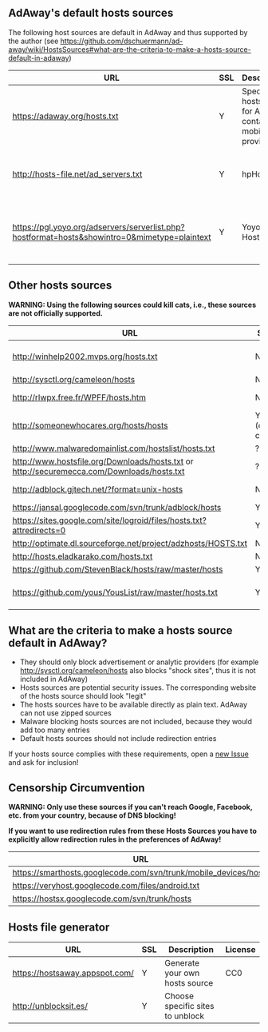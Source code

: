 ## AdAway's default hosts sources

The following host sources are default in AdAway and thus supported by the author (see https://github.com/dschuermann/ad-away/wiki/HostsSources#what-are-the-criteria-to-make-a-hosts-source-default-in-adaway)

| URL     | SSL     | Description  | License |
| ------- | ------- | ------------ | ------- |
| https://adaway.org/hosts.txt | Y | Special hosts file for AdAway containing mobile ad provider | CC Attribution 3.0 |
| http://hosts-file.net/ad_servers.txt | Y | hpHosts | Allowed AdAway project to use it as default |
| https://pgl.yoyo.org/adservers/serverlist.php?hostformat=hosts&showintro=0&mimetype=plaintext | Y | Yoyos Hosts file | [MCRAE GENERAL PUBLIC LICENSE (version 4.r53)](https://pgl.yoyo.org/license/) |


## Other hosts sources

**WARNING: Using the following sources could kill cats, i.e., these sources are not officially supported.**

| URL     | SSL     | Description  | License |
| ------- | ------- | ------------ | ------- |
| http://winhelp2002.mvps.org/hosts.txt | N | MVPS HOSTS File, not available via SSL! | CC Attribution-NonCommercial-ShareAlike 3.0 |
| http://sysctl.org/cameleon/hosts | N | Some false positives (audiogalaxy) | Unknown |
| http://rlwpx.free.fr/WPFF/hosts.htm | N | Different available hosts files. Available as zip or 7z | Unknown |
| http://someonewhocares.org/hosts/hosts | Y (own cert) | Includes not only ad servers | Include URL |
| http://www.malwaredomainlist.com/hostslist/hosts.txt | ? | Malware list | Unknown |
| http://www.hostsfile.org/Downloads/hosts.txt or http://securemecca.com/Downloads/hosts.txt | ? | | Unknown |
| http://adblock.gjtech.net/?format=unix-hosts | N | Common US ad servers and farms | CC Attribution 3.0 |
| https://jansal.googlecode.com/svn/trunk/adblock/hosts | Y | | Unknown |
| https://sites.google.com/site/logroid/files/hosts.txt?attredirects=0 | Y | Japanese blocklist | Unknown |
| http://optimate.dl.sourceforge.net/project/adzhosts/HOSTS.txt | N | http://sourceforge.net/projects/adzhosts/ | Unknown |
| http://hosts.eladkarako.com/hosts.txt | N |  | Unknown |
| https://github.com/StevenBlack/hosts/raw/master/hosts | Y | https://github.com/StevenBlack/hosts | Unknown |
| https://github.com/yous/YousList/raw/master/hosts.txt | Y | https://github.com/yous/YousList | CC Attribution 4.0 International License |

## What are the criteria to make a hosts source default in AdAway?

* They should only block advertisement or analytic providers (for example http://sysctl.org/cameleon/hosts also blocks "shock sites", thus it is not included in AdAway)
* Hosts sources are potential security issues. The corresponding website of the hosts source should look "legit"
* The hosts sources have to be available directly as plain text. AdAway can not use zipped sources
* Malware blocking hosts sources are not included, because they would add too many entries
* Default hosts sources should not include redirection entries

If your hosts source complies with these requirements, open a [new Issue](https://github.com/dschuermann/ad-away/issues/new) and ask for inclusion!

## Censorship Circumvention

**WARNING: Only use these sources if you can't reach Google, Facebook, etc. from your country, because of DNS blocking!**

**If you want to use redirection rules from these Hosts Sources you have to explicitly allow redirection rules in the preferences of AdAway!**

| URL     | SSL     | Description  | License |
| ------- | ------- | ------------ | ------- |
| https://smarthosts.googlecode.com/svn/trunk/mobile_devices/hosts | Y |  | Unknown |
| https://veryhost.googlecode.com/files/android.txt | Y |  | Unknown |
| https://hostsx.googlecode.com/svn/trunk/hosts | Y |  | Unknown |

## Hosts file generator
| URL     | SSL     | Description  | License |
| ------- | ------- | ------------ | ------- |
| https://hostsaway.appspot.com/ | Y | Generate your own hosts source | CC0 |
| http://unblocksit.es/ | Y | Choose specific sites to unblock |  |